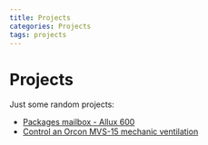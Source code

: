```yaml
---
title: Projects
categories: Projects
tags: projects
---
```

# Projects


Just some random projects:

* [Packages mailbox - Allux 600](packages-mailbox-allux-600)
* [Control an Orcon MVS-15 mechanic ventilation](../esphome/orcon_mechanic_ventilation)
